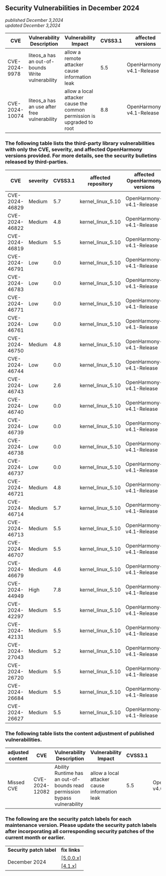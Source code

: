 ## Security Vulnerabilities in December 2024
_published December 3,2024_<br/>
_updated December 3,2024_

| CVE | Vulnerability Description | Vulnerability Impact | CVSS3.1 | affected versions | affected projects| fix link |
| -------------- | -------- | -------- | --------------- | ------------ | ------------ | -------- |
| CVE-2024-9978  | liteos_a has an out-of-bounds Write vulnerability | allow a remote attacker cause information leak | 5.5 | OpenHarmony-v4.1-Release | kernel_liteos_a | [4.1.x](https://gitee.com/openharmony/kernel_liteos_a/pulls/1240) |
| CVE-2024-10074 | liteos_a has an use after free vulnerability | allow a local attacker cause the common permission is upgraded to root | 8.8 | OpenHarmony-v4.1-Release | kernel_liteos_a | [4.1.x](https://gitee.com/openharmony/kernel_liteos_a/pulls/1244) |

### The following table lists the third-party library vulnerabilities with only the CVE, severity, and affected OpenHarmony versions provided. For more details, see the security bulletins released by third-parties.

| CVE | severity | CVSS3.1 | affected repository |affected OpenHarmony versions | fix link |
| -------------- | -------- | ------------ |-------------| ------------------------------------------------------------ | ------------------------------------------------------ |
| CVE-2024-46829 | Medium | 5.7 | kernel_linux_5.10 | OpenHarmony-v4.1-Release | [4.1.x](https://gitee.com/openharmony/kernel_linux_5.10/pulls/1654) 
| CVE-2024-46822 | Medium | 4.8 | kernel_linux_5.10 | OpenHarmony-v4.1-Release | [4.1.x](https://gitee.com/openharmony/kernel_linux_5.10/pulls/1656) 
| CVE-2024-46819 | Medium | 5.5 | kernel_linux_5.10 | OpenHarmony-v4.1-Release | [4.1.x](https://gitee.com/openharmony/kernel_linux_5.10/pulls/1656) 
| CVE-2024-46791 | Low | 0.0 | kernel_linux_5.10 | OpenHarmony-v4.1-Release | [4.1.x](https://gitee.com/openharmony/kernel_linux_5.10/commit/a4826ef2ad56) 
| CVE-2024-46783 | Low | 0.0 | kernel_linux_5.10 | OpenHarmony-v4.1-Release | [4.1.x](https://gitee.com/openharmony/kernel_linux_5.10/commit/048be58c0b68) 
| CVE-2024-46771 | Low | 0.0 | kernel_linux_5.10 | OpenHarmony-v4.1-Release | [4.1.x](https://gitee.com/openharmony/kernel_linux_5.10/commit/c3e3b4b8dbc3) 
| CVE-2024-46761 | Low | 0.0 | kernel_linux_5.10 | OpenHarmony-v4.1-Release | [4.1.x](https://gitee.com/openharmony/kernel_linux_5.10/commit/a4f67bca399d) 
| CVE-2024-46750 | Medium | 4.8 | kernel_linux_5.10 | OpenHarmony-v4.1-Release | [4.1.x](https://gitee.com/openharmony/kernel_linux_5.10/commit/e6c68869d6fe) 
| CVE-2024-46744 | Low | 0.0 | kernel_linux_5.10 | OpenHarmony-v4.1-Release | [4.1.x](https://gitee.com/openharmony/kernel_linux_5.10/commit/ffc948a0f39a) 
| CVE-2024-46743 | Low | 2.6 | kernel_linux_5.10 | OpenHarmony-v4.1-Release | [4.1.x](https://gitee.com/openharmony/kernel_linux_5.10/commit/f5d676b6842d) 
| CVE-2024-46740 | Low | 0.0 | kernel_linux_5.10 | OpenHarmony-v4.1-Release | [4.1.x](https://gitee.com/openharmony/kernel_linux_5.10/commit/60351db082d8) 
| CVE-2024-46739 | Low | 0.0 | kernel_linux_5.10 | OpenHarmony-v4.1-Release | [4.1.x](https://gitee.com/openharmony/kernel_linux_5.10/commit/d3c25925dcee) 
| CVE-2024-46738 | Low | 0.0 | kernel_linux_5.10 | OpenHarmony-v4.1-Release | [4.1.x](https://gitee.com/openharmony/kernel_linux_5.10/commit/58505f77a1b2) 
| CVE-2024-46737 | Low | 0.0 | kernel_linux_5.10 | OpenHarmony-v4.1-Release | [4.1.x](https://gitee.com/openharmony/kernel_linux_5.10/commit/46b1e5b23870) 
| CVE-2024-46721 | Medium | 4.8 | kernel_linux_5.10 | OpenHarmony-v4.1-Release | [4.1.x](https://gitee.com/openharmony/kernel_linux_5.10/commit/4b476102aa92) 
| CVE-2024-46714 | Medium | 5.7 | kernel_linux_5.10 | OpenHarmony-v4.1-Release | [4.1.x](https://gitee.com/openharmony/kernel_linux_5.10/commit/2c1bea5b1b85) 
| CVE-2024-46713 | Medium | 5.5 | kernel_linux_5.10 | OpenHarmony-v4.1-Release | [4.1.x](https://gitee.com/openharmony/kernel_linux_5.10/commit/a25b7c34b01d) 
| CVE-2024-46707 | Medium | 5.5 | kernel_linux_5.10 | OpenHarmony-v4.1-Release | [4.1.x](https://gitee.com/openharmony/kernel_linux_5.10/commit/2a8aa6deee0e) 
| CVE-2024-46679 | Medium | 4.6 | kernel_linux_5.10 | OpenHarmony-v4.1-Release | [4.1.x](https://gitee.com/openharmony/kernel_linux_5.10/commit/1e55a2c415e6) 
| CVE-2024-44949 | High | 7.8 | kernel_linux_5.10 | OpenHarmony-v4.1-Release | [4.1.x](https://gitee.com/openharmony/kernel_linux_5.10/pulls/1656) 
| CVE-2024-42297 | Medium | 5.5 | kernel_linux_5.10 | OpenHarmony-v4.1-Release | [4.1.x](https://gitee.com/openharmony/kernel_linux_5.10/pulls/1616) 
| CVE-2024-42131 | Medium | 5.5 | kernel_linux_5.10 | OpenHarmony-v4.1-Release | [4.1.x](https://gitee.com/openharmony/kernel_linux_5.10/commit/10a787a1f697) 
| CVE-2024-27043 | Medium | 5.2 | kernel_linux_5.10 | OpenHarmony-v4.1-Release | [4.1.x](https://gitee.com/openharmony/kernel_linux_5.10/commit/5920a738e494) 
| CVE-2024-26720 | Medium | 5.5 | kernel_linux_5.10 | OpenHarmony-v4.1-Release | [4.1.x](https://gitee.com/openharmony/kernel_linux_5.10/commit/8c3269184241) 
| CVE-2024-26684 | Medium | 5.5 | kernel_linux_5.10 | OpenHarmony-v4.1-Release | [4.1.x](https://gitee.com/openharmony/kernel_linux_5.10/commit/51fdd1fd9e83) 
| CVE-2024-26627 | Medium | 5.5 | kernel_linux_5.10 | OpenHarmony-v4.1-Release | [4.1.x](https://gitee.com/openharmony/kernel_linux_5.10/commit/3ce69310cbe1) 

### The following table lists the content adjustment of published vulnerabilities.
| adjusted content | CVE | Vulnerability Description | Vulnerability Impact | CVSS3.1 | affected versions | affected projects| fix link |
| -------------- | ---- | -------- | -------- | --------------- | ------------ | ------------ | -------- |
| Missed CVE | CVE-2024-12082 | Ability Runtime has an out-of-bounds read permission bypass vulnerability | allow a local attacker cause information leak | 5.5 | OpenHarmony-v4.0-Release | ability_ability_runtime | [4.0.x](https://gitee.com/openharmony/ability_ability_runtime/pulls/7776) |

### The following are the security patch labels for each maintenance version. Please update the security patch labels after incorporating all corresponding security patches of the current month or earlier.

<table>
	<tr>
		<td style="font-weight: bold">Security patch label</td>
		<td style="font-weight: bold">fix links</td>
	</tr>
	<tr>
		<td rowspan="3">December 2024</td>
		<td><a href="https://gitee.com/openharmony/startup_init/pulls/3338">[5.0.0.x]</a></td>
	</tr>
	<tr>
		<td><a href="https://gitee.com/openharmony/startup_init/pulls/3339">[4.1.x]</a></td>
	</tr>
</table>
